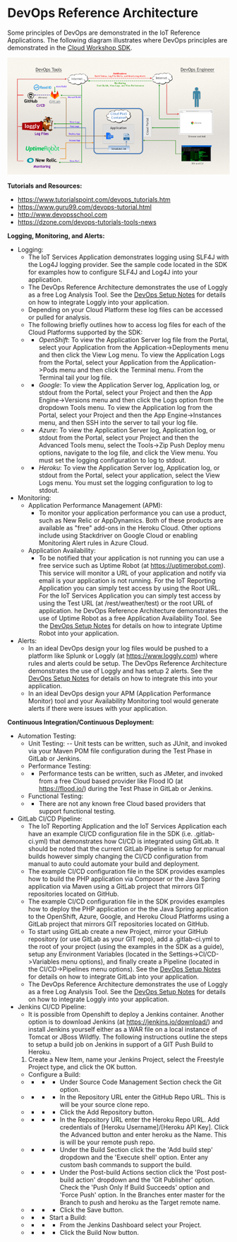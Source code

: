 **DevOps Reference Architecture**
==================
Some principles of DevOps are demonstrated in the IoT Reference Applications. The following diagram illustrates where DevOps principles are demonstrated in the [Cloud Workshop SDK](https://github.com/markreha/cloudworkshop/blob/master/README.md).

![IoT DevOps Reference Architecture](../architecture/images/devops.png)

**Tutorials and Resources:**
 - https://www.tutorialspoint.com/devops_tutorials.htm
 - https://www.guru99.com/devops-tutorial.html
 - http://www.devopsschool.com
 - https://dzone.com/devops-tutorials-tools-news

**Logging, Monitoring, and Alerts:**
 - Logging:
	 - The IoT Services Application demonstrates logging using SLF4J with the Log4J logging provider. See the sample code located in the SDK for examples how to configure SLF4J and Log4J into your application.
	 - The DevOps Reference Architecture demonstrates the use of Loggly as a free Log Analysis Tool. See the [DevOps Setup Notes](DevOps%20Setup%20Notes.txt) for details on how to integrate Loggly into your application.
	 - Depending on your Cloud Platform these log files can be accessed or pulled for analysis.
	 - The following briefly outlines how to access log files for each of the Cloud Platforms supported by the SDK:
	 - - *OpenShift*: To view the Application Server log file from the Portal, select your Application from the Application->Deployments menu and then click the View Log menu. To view the Application Logs from the Portal, select your Application from the Application->Pods menu and then click the Terminal menu. From the Terminal tail your log file.
	 - - *Google*: To view the Application Server log, Application log, or stdout from the Portal, select your Project and then the App Engine->Versions menu and then click the Logs option from the dropdown Tools menu. To view  the Application log from the Portal, select your Project and then the App Engine->Instances menu, and then SSH into the server to tail your log file.
	 - - *Azure*: To view the Application Server log, Application log, or stdout from the Portal, select your Project and then the Advanced Tools menu, select the Tools->Zip Push Deploy menu options, navigate to the log file, and click the View menu. You must set the logging configuration to log to stdout.
	 - - *Heroku*: To view the Application Server log, Application log, or stdout from the Portal, select your application, select the View Logs menu. You must set the logging configuration to log to stdout.
 - Monitoring:
	 - Application Performance Management (APM): 
		 - To monitor your application performance you can use a product, such as New Relic or AppDynamics. Both of these products are available as "free" add-ons in the Heroku Cloud. Other options include using Stackdriver on Google Cloud or enabling Monitoring Alert rules in Azure Cloud.
	 - Application Availability: 
		 - To be notified that your application is not running you can use a free service such as Uptime Robot (at https://uptimerobot.com). This service will monitor a URL of your application and notify via email is your application is not running. For the IoT Reporting Application you can simply test access by using the Root URL. For the IoT Services Application you can simply test access by using the Test URL (at /rest/weather/test) or the root URL of application. he DevOps Reference Architecture demonstrates the use of Uptime Robot as a free Application Availability Tool. See the [DevOps Setup Notes](DevOps%20Setup%20Notes.txt) for details on how to integrate Uptime Robot into your application.
 - Alerts:
	 - In an ideal DevOps design your log files would be pushed to a platform like Splunk or Loggly (at https://www.loggly.com) where rules and alerts could be setup. The DevOps Reference Architecture demonstrates the use of Loggly and has setup 2 alerts. See the [DevOps Setup Notes](DevOps%20Setup%20Notes.txt) for details on how to integrate this into your application.
	 - In an ideal DevOps design your APM (Application Performance Monitor) tool and your Availability Monitoring tool would generate alerts if there were issues with your application.

**Continuous Integration/Continuous Deployment:**
 - Automation Testing:
	 - Unit Testing:
	 -- Unit tests can be written, such as JUnit, and invoked via your Maven POM file configuration during the Test Phase in GitLab or Jenkins.
	 - Performance Testing:
	 - - Performance tests can be written, such as JMeter, and invoked from a free Cloud based provider like Flood IO (at https://flood.io/) during the Test Phase in GitLab or Jenkins.
	 - Functional Testing:
	 - - There are not any known free Cloud based providers that support functional testing.
 - GitLab CI/CD Pipeline: 
	 - The IoT Reporting Application and the IoT Services Application each have an example CI/CD configuration file in the SDK (i.e. .gitlab-ci.yml) that demonstrates how CI/CD is integrated using GitLab. It should be noted that the current GitLab Pipeline is setup for manual builds however simply changing the CI/CD configuration from manual to auto could automate your build and deployment.
	 - The example CI/CD configuration file in the SDK provides examples how to build the PHP application via Composer or the Java Spring application via Maven using a GitLab project that mirrors GIT repositories located on GitHub.
	 - The example CI/CD configuration file in the SDK provides examples how to deploy the PHP application or the the Java Spring application to the OpenShift, Azure, Google, and Heroku Cloud Platforms using a GitLab project that mirrors GIT repositories located on GitHub.
	 - To start using GitLab create a new Project, mirror your GitHub repository (or use GitLab as your GIT repo), add a .gitlab-ci.yml to the root of your project (using the examples in the SDK as a guide), setup any Environment Variables (located in the Settings->CI/CD->Variables menu options), and finally create a Pipeline (located in the CI/CD->Pipelines menu options). See the [DevOps Setup Notes](DevOps%20Setup%20Notes.txt) for details on how to integrate GitLab into your application.
	 - The DevOps Reference Architecture demonstrates the use of Loggly as a free Log Analysis Tool. See the [DevOps Setup Notes](DevOps%20Setup%20Notes.txt) for details on how to integrate Loggly into your application.
 - Jenkins CI/CD Pipeline:
	 - It is possible from Openshift to deploy a Jenkins container. Another option is to download Jenkins (at https://jenkins.io/download/) and install Jenkins yourself either as a WAR file on a local instance of Tomcat or JBoss Wildfly. The following instructions outline the steps to setup a build job on Jenkins in support of a GIT Push Build to Heroku.
    1. Create a New Item, name your Jenkins Project, select the Freestyle Project type, and click the OK button.
    - Configure a Build:
	 - - - - Under Source Code Management Section check the Git option.
	 - - - - In the Repository URL enter the GitHub Repo URL. This is will be your source clone repo.
	 - - - - Click the Add Repository button.
	 - - - - In the Repository URL enter the Heroku Repo URL. Add credentials of [Heroku Username]/[Heroku API Key]. Click the Advanced button and enter heroku as the Name. This is will be your remote push repo.
	 - - - - Under the Build Section click the the 'Add build step' dropdown and the 'Execute shell' option. Enter any custom bash commands to support the build.
	 - - - - Under the Post-build Actions section click the 'Post post-build action' dropdown and the 'Git Publisher' option. Check the 'Push Only If Build Succeeds' option and 'Force Push' option. In the Branches enter master for the Branch to push and heroku as the Target remote name.
	 - - - - Click the Save button.  
	 - - - Start a Build:
	 - - - - From the Jenkins Dashboard select your Project.
	 - - - - Click the Build Now button.


